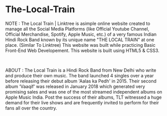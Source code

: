 # The-Local-Train

NOTE : The Local Train | Linktree is asimple online website created to manage all the Social Media Platforms (like Official Youtube Channel, Official Merchandise, Spotify, Apple Music, etc.) of a very famous Indian Hindi Rock Band known by its unique name "THE LOCAL TRAIN" at one place. (Similar To Linktree) This website was built while practicing Basic Front-End Web Developement. This website is built using HTML5 & CSS3.

<br>

ABOUT : The Local Train is a Hindi Rock Band from New Delhi who write and produce their own music. The band launched 4 singles over a year before releasing their debut album 'Aalas ka Pedh' in 2015. Their second album ‘Vaaqif’ was released in January 2018 which generated very promising sales and was one of the most streamed independent albums on Apple Music India. Post the success of their albums, TLT witnessed a huge demand for their live shows and are frequently invited to perform for their fans all over the country.

